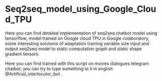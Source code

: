 # Seq2seq_model_using_Google_Cloud_TPU



Here you can find detailed implementation of seq2seq chatbot model using tensorflow, model trained on Google cloud TPU in Google colaboratory, 
some interesting solutions of adaptation training variable size input and output seq2seq model to static computation graph and static shape gradient tensors.

Here you can find trained with this script on movies dialogues telegram chatbot, you can try to type something to it in english @Artificial_interlocutor_bot .

